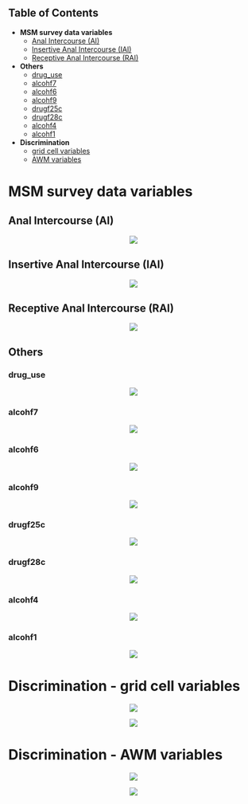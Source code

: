 
## Table of Contents
- **MSM survey data variables**
  - [Anal Intercourse (AI)](https://github.com/meettyj/MSM-Discrimination-on-Twitter/blob/master/results/distribution.md#anal-intercourse-ai)
  - [Insertive Anal Intercourse (IAI)](https://github.com/meettyj/MSM-Discrimination-on-Twitter/blob/master/results/distribution.md#insertive-anal-intercourse-iai)
  - [Receptive Anal Intercourse (RAI)](https://github.com/meettyj/MSM-Discrimination-on-Twitter/blob/master/results/distribution.md#receptive-anal-intercourse-rai)
- **Others**
  - [drug_use](https://github.com/meettyj/MSM-Discrimination-on-Twitter/blob/master/results/distribution.md#drug_use)
  - [alcohf7](https://github.com/meettyj/MSM-Discrimination-on-Twitter/blob/master/results/distribution.md#alcohf7)
  - [alcohf6](https://github.com/meettyj/MSM-Discrimination-on-Twitter/blob/master/results/distribution.md#alcohf6)
  - [alcohf9](https://github.com/meettyj/MSM-Discrimination-on-Twitter/blob/master/results/distribution.md#alcohf9)
  - [drugf25c](https://github.com/meettyj/MSM-Discrimination-on-Twitter/blob/master/results/distribution.md#drugf25c)
  - [drugf28c](https://github.com/meettyj/MSM-Discrimination-on-Twitter/blob/master/results/distribution.md#drugf28c)
  - [alcohf4](https://github.com/meettyj/MSM-Discrimination-on-Twitter/blob/master/results/distribution.md#alcohf4)
  - [alcohf1](https://github.com/meettyj/MSM-Discrimination-on-Twitter/blob/master/results/distribution.md#alcohf1)
- **Discrimination**
  - [grid cell variables](https://github.com/meettyj/MSM-Discrimination-on-Twitter/blob/master/results/distribution.md#discrimination---grid-cell-variables)
  - [AWM variables](https://github.com/meettyj/MSM-Discrimination-on-Twitter/blob/master/results/distribution.md#discrimination---awm-variables)
  
  
# MSM survey data variables
## Anal Intercourse (AI)
<p align="center">
  <img src="https://github.com/meettyj/MSM-Discrimination-on-Twitter/raw/master/results/screenshots/distribution/distribution_msm_AI_count.png" />
</p>

## Insertive Anal Intercourse (IAI)
<p align="center">
  <img src="https://github.com/meettyj/MSM-Discrimination-on-Twitter/raw/master/results/screenshots/distribution/distribution_msm_IAI_count.png" />
</p>

## Receptive Anal Intercourse (RAI)
<p align="center">
  <img src="https://github.com/meettyj/MSM-Discrimination-on-Twitter/raw/master/results/screenshots/distribution/distribution_msm_RAI_count.png" />
</p>


## Others
### drug_use
<p align="center">
  <img src="https://github.com/meettyj/MSM-Discrimination-on-Twitter/raw/master/results/screenshots/distribution/distribution_msm_drug_use_count.png" />
</p>

### alcohf7
<p align="center">
  <img src="https://github.com/meettyj/MSM-Discrimination-on-Twitter/raw/master/results/screenshots/distribution/distribution_msm_alcohf7_count.png" />
</p>

### alcohf6
<p align="center">
  <img src="https://github.com/meettyj/MSM-Discrimination-on-Twitter/raw/master/results/screenshots/distribution/distribution_msm_alcohf6.png" />
</p>

### alcohf9
<p align="center">
  <img src="https://github.com/meettyj/MSM-Discrimination-on-Twitter/raw/master/results/screenshots/distribution/distribution_msm_alcohf9.png" />
</p>

### drugf25c
<p align="center">
  <img src="https://github.com/meettyj/MSM-Discrimination-on-Twitter/raw/master/results/screenshots/distribution/distribution_msm_drugf25c.png" />
</p>

### drugf28c
<p align="center">
  <img src="https://github.com/meettyj/MSM-Discrimination-on-Twitter/raw/master/results/screenshots/distribution/distribution_msm_drugf28c.png" />
</p>

### alcohf4
<p align="center">
  <img src="https://github.com/meettyj/MSM-Discrimination-on-Twitter/raw/master/results/screenshots/distribution/distribution_msm_alcohf4.png" />
</p>

### alcohf1
<p align="center">
  <img src="https://github.com/meettyj/MSM-Discrimination-on-Twitter/raw/master/results/screenshots/distribution/distribution_msm_alcohf1.png" />
</p>



# Discrimination - grid cell variables

<p align="center">
  <img src="https://github.com/meettyj/MSM-Discrimination-on-Twitter/raw/master/results/screenshots/distribution/distribution_discrimination_grid_1.png" />
</p>

<p align="center">
  <img src="https://github.com/meettyj/MSM-Discrimination-on-Twitter/raw/master/results/screenshots/distribution/distribution_discrimination_grid_2.png" />
</p>

# Discrimination - AWM variables

<p align="center">
  <img src="https://github.com/meettyj/MSM-Discrimination-on-Twitter/raw/master/results/screenshots/distribution/distribution_discrimination_AWM_1.png" />
</p>

<p align="center">
  <img src="https://github.com/meettyj/MSM-Discrimination-on-Twitter/raw/master/results/screenshots/distribution/distribution_discrimination_AWM_2.png" />
</p>















